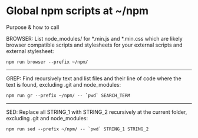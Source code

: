 # Global npm scripts at ~/npm

Purpose & how to call

BROWSER:
List node_modules/ for *.min.js and *.min.css which are likely browser compatible scripts and stylesheets for your external scripts and external stylesheet:
```
npm run browser --prefix ~/npm/
```

------------------------------------------

GREP:
Find recursively text and list files and their line of code where the text is found, excluding .git and node_modules:
```
npm run gr --prefix ~/npm/ -- `pwd` SEARCH_TERM
```

------------------------------------------

SED:
Replace all STRING_1 with STRING_2 recursively at the current folder, excluding .git and node_modules:
```
npm run sed --prefix ~/npm/ -- `pwd` STRING_1 STRING_2
```